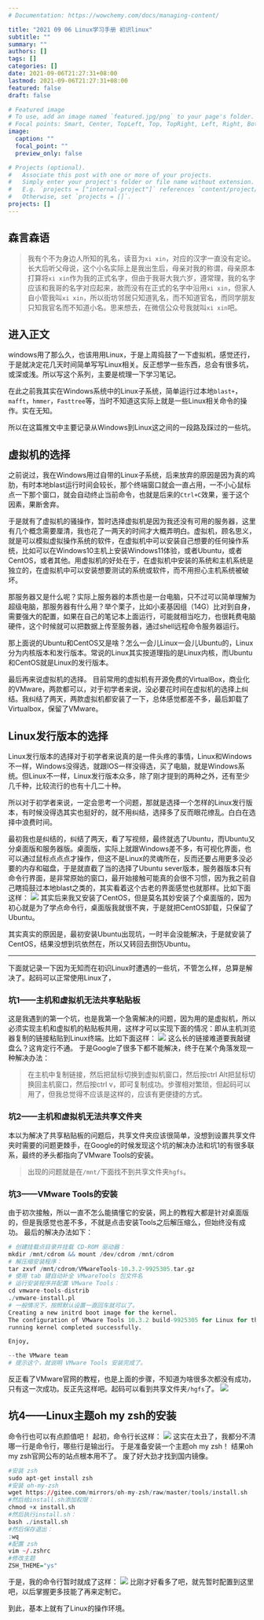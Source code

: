 ```yaml
---
# Documentation: https://wowchemy.com/docs/managing-content/

title: "2021 09 06 Linux学习手册 初识linux"
subtitle: ""
summary: ""
authors: []
tags: []
categories: []
date: 2021-09-06T21:27:31+08:00
lastmod: 2021-09-06T21:27:31+08:00
featured: false
draft: false

# Featured image
# To use, add an image named `featured.jpg/png` to your page's folder.
# Focal points: Smart, Center, TopLeft, Top, TopRight, Left, Right, BottomLeft, Bottom, BottomRight.
image:
  caption: ""
  focal_point: ""
  preview_only: false

# Projects (optional).
#   Associate this post with one or more of your projects.
#   Simply enter your project's folder or file name without extension.
#   E.g. `projects = ["internal-project"]` references `content/project/deep-learning/index.md`.
#   Otherwise, set `projects = []`.
projects: []
---
```

## 森言森语
>我有个不为身边人所知的乳名，读音为`xi xin`，对应的汉字一直没有定论。长大后听父母说，这个小名实际上是我出生后，母亲对我的称谓，母亲原本打算将`xi xin`作为我的正式名字，但由于我哥大我六岁，遵常理，我的名字应该和我哥的名字对应起来，故而没有在正式的名字中沿用`xi xin`，但家人自小管我叫`xi xin`，所以街坊邻居只知道乳名，而不知道官名，而同学朋友只知我官名而不知道小名。思来想去，在微信公众号我就叫`xi xin`吧。
## 进入正文
windows用了那么久，也该用用Linux，于是上周捣鼓了一下虚拟机，感觉还行，于是就决定花几天时间简单写写Linux相关。反正想学一些东西，总会有很多坑，或深或浅。所以写这个系列，主要是梳理一下学习笔记。

在此之前我其实在Windows系统中的Linux子系统，简单运行过本地`blast+`，`mafft`，`hmmer`，`Fasttree`等，当时不知道这实际上就是一些Linux相关命令的操作。实在无知。

所以在这篇推文中主要记录从Windows到Linux这之间的一段路及踩过的一些坑。

## 虚拟机的选择
之前说过，我在Windows用过自带的Linux子系统，后来放弃的原因是因为真的鸡肋，有时本地blast运行时间会较长，那个终端窗口就会一直占用，一不小心鼠标点一下那个窗口，就会自动终止当前命令，也就是后来的`Ctrl+C`效果，鉴于这个因素，果断舍弃。

于是就有了虚拟机的骚操作，暂时选择虚拟机是因为我还没有可用的服务器，这里有几个概念需要厘清，我也花了一两天的时间才大概弄明白。虚拟机，顾名思义，就是可以模拟虚拟操作系统的软件，在虚拟机中可以安装自己想要的任何操作系统，比如可以在Windows10主机上安装Windows11体验，或者Ubuntu，或者CentOS，或者其他。用虚拟机的好处在于，在虚拟机中安装的系统和主机系统是独立的，在虚拟机中可以安装想要测试的系统或软件，而不用担心主机系统被破坏。

那服务器又是什么呢？实际上服务器的本质也是一台电脑，只不过可以简单理解为超级电脑，那服务器有什么用？举个栗子，比如小麦基因组（14G）比对到自身，需要强大的配置，如果在自己的笔记本上面运行，可能就相当吃力，也很耗费电脑硬件，这个时候就可以把数据上传至服务器，通过shell远程命令服务器运行。

那上面说的Ubuntu和CentOS又是啥？怎么一会儿Linux一会儿Ubuntu的，Linux分为内核版本和发行版本。常说的Linux其实按道理指的是Linux内核，而Ubuntu和CentOS就是Linux的发行版本。

最后再来说虚拟机的选择。
目前常用的虚拟机有开源免费的VirtualBox，商业化的VMware，两款都可以，对于初学者来说，没必要花时间在虚拟机的选择上纠结。我纠结了两天，两款虚拟机都安装了一下，总体感觉都差不多，最后卸载了Virtualbox，保留了VMware。
## Linux发行版本的选择
Linux发行版本的选择对于初学者来说真的是一件头疼的事情，Linux和Windows不一样，Windows没得选，就跟IOS一样没得选，买了电脑，就是Windows系统。但Linux不一样，Linux发行版本众多，除了刚才提到的两种之外，还有至少几千种，比较流行的也有十几二十种。

所以对于初学者来说，一定会思考一个问题，那就是选择一个怎样的Linux发行版本，有时候没得选其实也挺好的，就不用纠结，选择多了反而眼花缭乱。白白在选择中浪费时间。

最初我也是纠结的，纠结了两天，看了写视频，最终就选了Ubuntu，而Ubuntu又分桌面版和服务器版。桌面版，实际上就跟Windows差不多，有可视化界面，也可以通过鼠标点点点才操作，但这不是Linux的灵魂所在，反而还要占用更多没必要的内存和磁盘，于是就直截了当的选择了Ubuntu sever版本，服务器版本只有命令行界面，是非常原始的窗口，最开始接触可能真的会很不习惯，因为我之前自己瞎捣鼓过本地blast之类的，其实看着这个古老的界面感觉也就那样。比如下面这样：
![](1558409b-d2d6-4bcc-a0ba-3a3be01885a3.png)
其实后来我又安装了CentOS，但是莫名其妙安装了个桌面版的，因为初心就是为了学点命令行，桌面版我就很不爽，于是就把CentOS卸载，只保留了Ubuntu。

其实真实的原因是，最初安装Ubuntu出现坑，一时半会没能解决，于是就安装了CentOS，结果没想到坑依然在，所以又转回去捯饬Ubuntu。

----
下面就记录一下因为无知而在初识Linux时遭遇的一些坑，不管怎么样，总算是解决了。起码可以正常使用Linux了，
### 坑1——主机和虚拟机无法共享粘贴板
这是我遇到的第一个坑，也是我第一个急需解决的问题，因为用的是虚拟机，所以必须实现主机和虚拟机的粘贴板共用，这样才可以实现下面的情况：即从主机浏览器复制的链接粘贴到Linux终端。比如下面这样：
![](f793563e-16b0-4ca0-806e-e55ca13e1069.png)
这么长的链接难道要我敲键盘么？这肯定行不通。
于是Google了很多下都不能解决，终于在某个角落发现一种解决办法：
>在主机中复制链接，然后把鼠标切换到虚拟机窗口，然后按ctrl Alt把鼠标切换回主机窗口，然后按ctrl v，即可复制成功。步骤相对繁琐，但起码可以用了，但我总觉得不应该是这样的，应该有更便捷的方式。

### 坑2——主机和虚拟机无法共享文件夹
本以为解决了共享粘贴板的问题后，共享文件夹应该很简单，没想到设置共享文件夹时需要的问题更棘手，在Google的时候发现这个坑的解决办法和坑1的有很多联系，最终的矛头都指向了VMware Tools的安装。

>出现的问题就是在`/mnt/`下面找不到共享文件夹`hgfs`。

### 坑3——VMware Tools的安装
由于初次接触，所以一直不怎么能搞懂它的安装，网上的教程大都是针对桌面版的，但是我感觉也差不多，不就是点击安装Tools之后解压缩么，但始终没有成功。
最后的解决办法如下：
```R
# 创建挂载点目录并挂载 CD-ROM 驱动器：
mkdir /mnt/cdrom && mount /dev/cdrom /mnt/cdrom
# 解压缩安装程序：
tar zxvf /mnt/cdrom/VMwareTools-10.3.2-9925305.tar.gz
# 使用 tab 键自动补全 VMwareTools 包文件名
# 运行安装程序并配置 VMware Tools：
cd vmware-tools-distrib
./vmware-install.pl
# 一般情况下，按照默认设置一直回车就可以了。
Creating a new initrd boot image for the kernel.
The configuration of VMware Tools 10.3.2 build-9925305 for Linux for this 
running kernel completed successfully.

Enjoy,

--the VMware team
# 提示这个，就说明 VMware Tools 安装完成了。
```


反正看了VMware官网的教程，也是上面的步骤，不知道为啥很多次都没有成功，只有这一次成功。反正先这样吧。起码可以看到共享文件夹`/hgfs`了。
![](70ef0400-d385-49ee-aee3-10e87043947a.png)

## 坑4——Linux主题oh my zsh的安装
命令行也可以有点颜值吧！
起初，命令行长这样：
![](72dc613b-d293-4d8e-881e-231ec3774cae.png)
这实在太丑了，我都分不清哪一行是命令行，哪些行是输出行。
于是准备安装一个主题oh my zsh！
结果oh my zsh官网公布的站点根本用不了。
废了好大劲才找到国内镜像。
```R
#安装 zsh
sudo apt-get install zsh
#安装 oh-my-zsh
wget https://gitee.com/mirrors/oh-my-zsh/raw/master/tools/install.sh
#然后给install.sh添加权限：
chmod +x install.sh
#然后执行install.sh：
bash ./install.sh
#然后保存退出：
:wq
#配置 zsh
vim ~/.zshrc
#修改主题
ZSH_THEME="ys"
```
于是，我的命令行暂时就成了这样：
![](9c4f88b5-d0cd-4d1f-84d6-aacead4aa7b1.png)
比刚才好看多了吧，就先暂时配置到这里吧，以后掌握更多技能了再来定制它。

到此，基本上就有了Linux的操作环境。